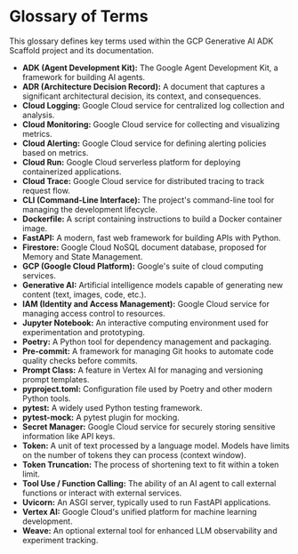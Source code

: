 # Glossary of Terms

This glossary defines key terms used within the GCP Generative AI ADK Scaffold project and its documentation.

*   **ADK (Agent Development Kit):** The Google Agent Development Kit, a framework for building AI agents.
*   **ADR (Architecture Decision Record):** A document that captures a significant architectural decision, its context, and consequences.
*   **Cloud Logging:** Google Cloud service for centralized log collection and analysis.
*   **Cloud Monitoring:** Google Cloud service for collecting and visualizing metrics.
*   **Cloud Alerting:** Google Cloud service for defining alerting policies based on metrics.
*   **Cloud Run:** Google Cloud serverless platform for deploying containerized applications.
*   **Cloud Trace:** Google Cloud service for distributed tracing to track request flow.
*   **CLI (Command-Line Interface):** The project's command-line tool for managing the development lifecycle.
*   **Dockerfile:** A script containing instructions to build a Docker container image.
*   **FastAPI:** A modern, fast web framework for building APIs with Python.
*   **Firestore:** Google Cloud NoSQL document database, proposed for Memory and State Management.
*   **GCP (Google Cloud Platform):** Google's suite of cloud computing services.
*   **Generative AI:** Artificial intelligence models capable of generating new content (text, images, code, etc.).
*   **IAM (Identity and Access Management):** Google Cloud service for managing access control to resources.
*   **Jupyter Notebook:** An interactive computing environment used for experimentation and prototyping.
*   **Poetry:** A Python tool for dependency management and packaging.
*   **Pre-commit:** A framework for managing Git hooks to automate code quality checks before commits.
*   **Prompt Class:** A feature in Vertex AI for managing and versioning prompt templates.
*   **pyproject.toml:** Configuration file used by Poetry and other modern Python tools.
*   **pytest:** A widely used Python testing framework.
*   **pytest-mock:** A pytest plugin for mocking.
*   **Secret Manager:** Google Cloud service for securely storing sensitive information like API keys.
*   **Token:** A unit of text processed by a language model. Models have limits on the number of tokens they can process (context window).
*   **Token Truncation:** The process of shortening text to fit within a token limit.
*   **Tool Use / Function Calling:** The ability of an AI agent to call external functions or interact with external services.
*   **Uvicorn:** An ASGI server, typically used to run FastAPI applications.
*   **Vertex AI:** Google Cloud's unified platform for machine learning development.
*   **Weave:** An optional external tool for enhanced LLM observability and experiment tracking.
